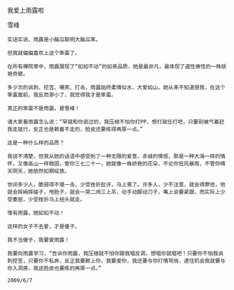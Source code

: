 我爱上雨露啦

雪峰


    实话实说，雨露是小脑瓜聪明大脑瓜笨。

    但我就偏偏喜欢上这个笨蛋了。

    在所有禅院草中，雨露展现了“如如不动”的如来品质，她是最非凡，最体现了道性佛性的一株妖艳奇葩。

    多少次的讽刺、挖苦、嘲笑、打击，雨露始终柔情似水，大爱如山，她从来不知道恨我，在这个笨蛋面前，我反而渺小了，我觉得我才是笨蛋。

    真正的笨蛋不是雨露，是雪峰！

    请大家看雨露怎么说：“早就和你说过的，我压根不怕你打PP，想打就任打吧，只要别被气着赶我走就行，反正也是赖着不走的，脸皮还要练得再厚一点。”

    这是一种什么样的品质？

    我说不清楚，但我从她的话语中感受到了一种无限的爱意，赤诚的情感，那是一种大海一样的情怀，又像高山一样稳固，管你三七二十一，她就像一株娇艳的花朵，不论你狂风暴雨，不管你晴天阴天，她依然如期绽放。

    世间多少人，脆弱得不堪一击，少受挫折批评，马上蔫了。许多人，少不注意，就会得罪他，他就会摔碗摔碟子，甩脸子，就会一哭二闹三上吊，动手动脚动刀子，嘴上说要紧跟，而实际上少受委屈，少受挫折马上扭头就走。

    惟有雨露，她如如不动！

    这样的女子不去爱，才是傻子。

    我不当傻子，我要爱雨露！

    我要向雨露学习，“告诉你雨露，我压根就不怕你跟我唱反调，想唱你就唱吧！只要你不怕我讽刺挖苦，只要你不私奔，反正我要赖上你，我要爱你，我还要与你打情骂俏，逮住机会我就要与你入洞房，我这脸皮也要练的再厚一点。”

    2009/6/7



